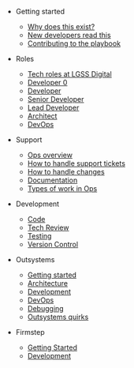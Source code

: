 * Getting started
  * [Why does this exist?](getting-started/why.md)
  * [New developers read this](getting-started/a-warm-welcome.md)
  * [Contributing to the playbook](contributing.md)

* Roles
  * [Tech roles at LGSS Digital](/roles/00-intro.md)
  * [Developer 0](roles/developer0.md)
  * [Developer](roles/developer.md)
  * [Senior Developer](roles/senior.md)
  * [Lead Developer](roles/leaddev.md)
  * [Architect](roles/architect.md)
  * [DevOps](roles/devops.md)

* Support
  * [Ops overview](support/operations.md)
  * [How to handle support tickets](support/handling-tickets.md)
  * [How to handle changes](support/handling-changes.md)
  * [Documentation](support/documentation.md)
  * [Types of work in Ops](support/two-types-of-work.md)

* Development
  * [Code](development/code.md)
  * [Tech Review](development/tech-review.md)
  * [Testing](development/testing.md)
  * [Version Control](development/version-control.md)

* Outsystems
  * [Getting started](outsystems/getting-started.md)
  * [Architecture](outsystems/architecture.md)
  * [Development](outsystems/development.md)
  * [DevOps](outsystems/devops.md)
  * [Debugging](outsystems/debugging.md)
  * [Outsystems quirks](outsystems/outsystems-quirks.md)

* Firmstep
  * [Getting Started](Firmstep/getting-started.md)
  * [Development](Firmstep/development.md)
  

<!--* Guide

  * [Deploy](deploy.md)
  * [Helpers](helpers.md)
  * [Vue compatibility](vue.md)
  * [CDN](cdn.md)
  * [Offline Mode(PWA)](pwa.md)
  * [Server-Side Rendering(SSR)](ssr.md)
  * [Embed Files <sup style="color:red">(new)<sup>](embed-files.md)

* [Awesome docsify](awesome.md)
* [Changelog](changelog.md)-->
